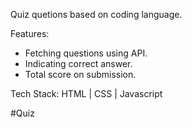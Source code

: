 Quiz quetions based on coding language.



Features:

* Fetching questions using API.
* Indicating correct answer.
* Total score on submission.


Tech Stack: HTML | CSS | Javascript



#Quiz 
 
 
